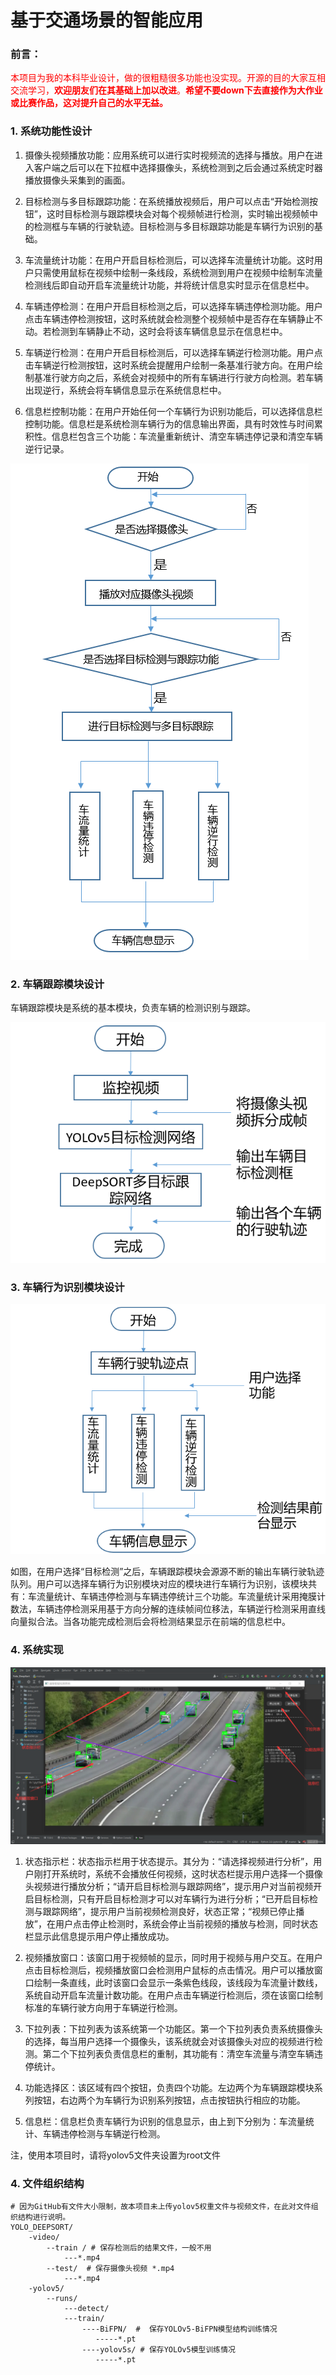 # 基于交通场景的智能应用
### 前言：

<font color='red'>本项目为我的本科毕业设计，做的很粗糙很多功能也没实现。开源的目的大家互相交流学习，**欢迎朋友们在其基础上加以改进**。**希望不要down下去直接作为大作业或比赛作品，这对提升自己的水平无益。**</font>

### 1.  系统功能性设计

1. 摄像头视频播放功能：应用系统可以进行实时视频流的选择与播放。用户在进入客户端之后可以在下拉框中选择摄像头，系统检测到之后会通过系统定时器播放摄像头采集到的画面。

2. 目标检测与多目标跟踪功能：在系统播放视频后，用户可以点击“开始检测按钮”，这时目标检测与跟踪模块会对每个视频帧进行检测，实时输出视频帧中的检测框与车辆的行驶轨迹。目标检测与多目标跟踪功能是车辆行为识别的基础。

3. 车流量统计功能：在用户开启目标检测后，可以选择车流量统计功能。这时用户只需使用鼠标在视频中绘制一条线段，系统检测到用户在视频中绘制车流量检测线后即自动开启车流量统计功能，并将统计信息实时显示在信息栏中。

4. 车辆违停检测：在用户开启目标检测之后，可以选择车辆违停检测功能。用户点击车辆违停检测按钮，这时系统就会检测整个视频帧中是否存在车辆静止不动。若检测到车辆静止不动，这时会将该车辆信息显示在信息栏中。

5. 车辆逆行检测：在用户开启目标检测后，可以选择车辆逆行检测功能。用户点击车辆逆行检测按钮，这时系统会提醒用户绘制一条基准行驶方向。在用户绘制基准行驶方向之后，系统会对视频中的所有车辆进行行驶方向检测。若车辆出现逆行，系统会将车辆信息显示在系统信息栏中。

6. 信息栏控制功能：在用户开始任何一个车辆行为识别功能后，可以选择信息栏控制功能。信息栏是系统检测车辆行为的信息输出界面，具有时效性与时间累积性。信息栏包含三个功能：车流量重新统计、清空车辆违停记录和清空车辆逆行记录。

![系统流程图](https://github.com/zcharon/Smart-Transportation-System/blob/master/README.assets/系统流程图.png)

### 2. 车辆跟踪模块设计

车辆跟踪模块是系统的基本模块，负责车辆的检测识别与跟踪。

![目标跟踪](https://github.com/zcharon/Smart-Transportation-System/blob/master/README.assets/目标跟踪.png)

### 3. 车辆行为识别模块设计

![行为识别](https://github.com/zcharon/Smart-Transportation-System/blob/master/README.assets/行为识别.png)

如图，在用户选择“目标检测”之后，车辆跟踪模块会源源不断的输出车辆行驶轨迹队列。用户可以选择车辆行为识别模块对应的模块进行车辆行为识别，该模块共有：车流量统计、车辆违停检测与车辆违停统计三个功能。车流量统计采用掩膜计数法，车辆违停检测采用基于方向分解的连续帧间位移法，车辆逆行检测采用直线向量拟合法。当各功能完成检测后会将检测结果显示在前端的信息栏中。

### 4. 系统实现

![img](https://github.com/zcharon/Smart-Transportation-System/blob/master/README.assets/img.png)
1. 状态指示栏：状态指示栏用于状态提示。其分为：“请选择视频进行分析”，用户刚打开系统时，系统不会播放任何视频，这时状态栏提示用户选择一个摄像头视频进行播放分析；“请开启目标检测与跟踪网络”，提示用户对当前视频开启目标检测，只有开启目标检测才可以对车辆行为进行分析；“已开启目标检测与跟踪网络”，提示用户当前视频检测良好，状态正常；“视频已停止播放”，在用户点击停止检测时，系统会停止当前视频的播放与检测，同时状态栏显示此信息提示用户停止播放成功。

2. 视频播放窗口：该窗口用于视频帧的显示，同时用于视频与用户交互。在用户点击目标检测后，视频播放窗口会检测用户鼠标的点击情况。用户可以播放窗口绘制一条直线，此时该窗口会显示一条紫色线段，该线段为车流量计数线，系统自动开启车流量计数功能。在用户点击车辆逆行检测后，须在该窗口绘制标准的车辆行驶方向用于车辆逆行检测。

3. 下拉列表：下拉列表为该系统第一个功能区。第一个下拉列表负责系统摄像头的选择，每当用户选择一个摄像头，该系统就会对该摄像头对应的视频进行检测。第二个下拉列表负责信息栏的重制，其功能有：清空车流量与清空车辆违停统计。

4. 功能选择区：该区域有四个按钮，负责四个功能。左边两个为车辆跟踪模块系列按钮，右边两个为车辆行为识别系列按钮，点击按钮执行相应的功能。

5. 信息栏：信息栏负责车辆行为识别的信息显示，由上到下分别为：车流量统计、车辆违停检测与车辆逆行检测。

注，使用本项目时，请将yolov5文件夹设置为root文件

### 4. 文件组织结构

```shell
# 因为GitHub有文件大小限制，故本项目未上传yolov5权重文件与视频文件，在此对文件组织结构进行说明。
YOLO_DEEPSORT/
    -video/
        --train / # 保存检测后的结果文件，一般不用
            ---*.mp4
        --test/  # 保存摄像头视频 *.mp4
            ---*.mp4
    -yolov5/
        --runs/
            ---detect/
            ---train/
                ----BiFPN/  #  保存YOLOv5-BiFPN模型结构训练情况
                   -----*.pt
                ----yolov5s/ # 保存YOLOv5模型训练情况
                   -----*.pt
```
